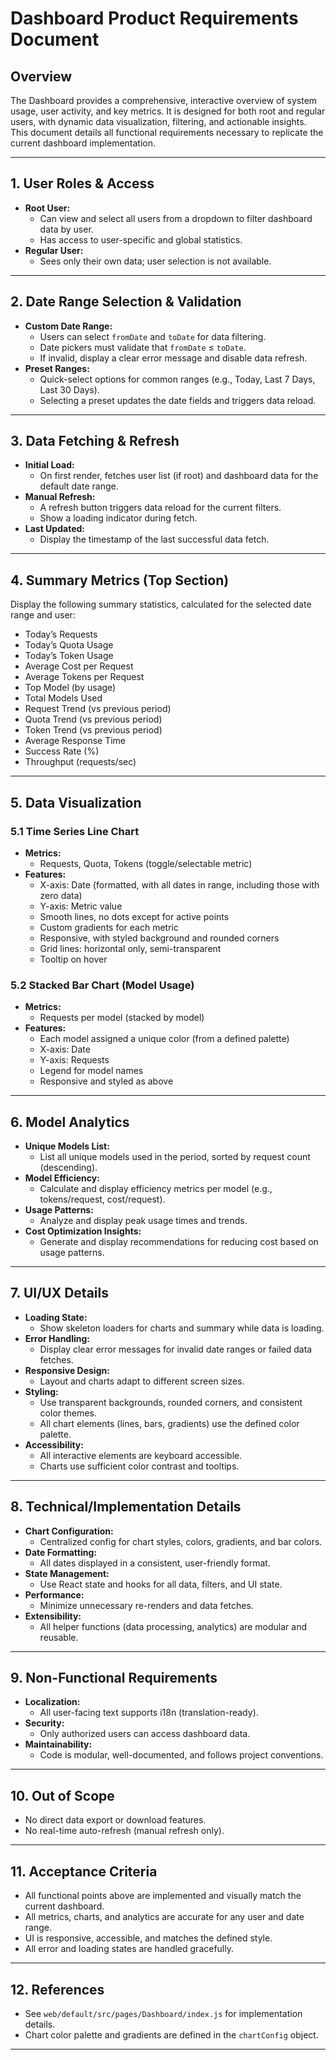 # Dashboard Product Requirements Document

## Overview

The Dashboard provides a comprehensive, interactive overview of system usage, user activity, and key metrics. It is designed for both root and regular users, with dynamic data visualization, filtering, and actionable insights. This document details all functional requirements necessary to replicate the current dashboard implementation.

---

## 1. User Roles & Access

- **Root User:**
  - Can view and select all users from a dropdown to filter dashboard data by user.
  - Has access to user-specific and global statistics.
- **Regular User:**
  - Sees only their own data; user selection is not available.

---

## 2. Date Range Selection & Validation

- **Custom Date Range:**
  - Users can select `fromDate` and `toDate` for data filtering.
  - Date pickers must validate that `fromDate` ≤ `toDate`.
  - If invalid, display a clear error message and disable data refresh.
- **Preset Ranges:**
  - Quick-select options for common ranges (e.g., Today, Last 7 Days, Last 30 Days).
  - Selecting a preset updates the date fields and triggers data reload.

---

## 3. Data Fetching & Refresh

- **Initial Load:**
  - On first render, fetches user list (if root) and dashboard data for the default date range.
- **Manual Refresh:**
  - A refresh button triggers data reload for the current filters.
  - Show a loading indicator during fetch.
- **Last Updated:**
  - Display the timestamp of the last successful data fetch.

---

## 4. Summary Metrics (Top Section)

Display the following summary statistics, calculated for the selected date range and user:

- Today’s Requests
- Today’s Quota Usage
- Today’s Token Usage
- Average Cost per Request
- Average Tokens per Request
- Top Model (by usage)
- Total Models Used
- Request Trend (vs previous period)
- Quota Trend (vs previous period)
- Token Trend (vs previous period)
- Average Response Time
- Success Rate (%)
- Throughput (requests/sec)

---

## 5. Data Visualization

### 5.1 Time Series Line Chart

- **Metrics:**
  - Requests, Quota, Tokens (toggle/selectable metric)
- **Features:**
  - X-axis: Date (formatted, with all dates in range, including those with zero data)
  - Y-axis: Metric value
  - Smooth lines, no dots except for active points
  - Custom gradients for each metric
  - Responsive, with styled background and rounded corners
  - Grid lines: horizontal only, semi-transparent
  - Tooltip on hover

### 5.2 Stacked Bar Chart (Model Usage)

- **Metrics:**
  - Requests per model (stacked by model)
- **Features:**
  - Each model assigned a unique color (from a defined palette)
  - X-axis: Date
  - Y-axis: Requests
  - Legend for model names
  - Responsive and styled as above

---

## 6. Model Analytics

- **Unique Models List:**
  - List all unique models used in the period, sorted by request count (descending).
- **Model Efficiency:**
  - Calculate and display efficiency metrics per model (e.g., tokens/request, cost/request).
- **Usage Patterns:**
  - Analyze and display peak usage times and trends.
- **Cost Optimization Insights:**
  - Generate and display recommendations for reducing cost based on usage patterns.

---

## 7. UI/UX Details

- **Loading State:**
  - Show skeleton loaders for charts and summary while data is loading.
- **Error Handling:**
  - Display clear error messages for invalid date ranges or failed data fetches.
- **Responsive Design:**
  - Layout and charts adapt to different screen sizes.
- **Styling:**
  - Use transparent backgrounds, rounded corners, and consistent color themes.
  - All chart elements (lines, bars, gradients) use the defined color palette.
- **Accessibility:**
  - All interactive elements are keyboard accessible.
  - Charts use sufficient color contrast and tooltips.

---

## 8. Technical/Implementation Details

- **Chart Configuration:**
  - Centralized config for chart styles, colors, gradients, and bar colors.
- **Date Formatting:**
  - All dates displayed in a consistent, user-friendly format.
- **State Management:**
  - Use React state and hooks for all data, filters, and UI state.
- **Performance:**
  - Minimize unnecessary re-renders and data fetches.
- **Extensibility:**
  - All helper functions (data processing, analytics) are modular and reusable.

---

## 9. Non-Functional Requirements

- **Localization:**
  - All user-facing text supports i18n (translation-ready).
- **Security:**
  - Only authorized users can access dashboard data.
- **Maintainability:**
  - Code is modular, well-documented, and follows project conventions.

---

## 10. Out of Scope

- No direct data export or download features.
- No real-time auto-refresh (manual refresh only).

---

## 11. Acceptance Criteria

- All functional points above are implemented and visually match the current dashboard.
- All metrics, charts, and analytics are accurate for any user and date range.
- UI is responsive, accessible, and matches the defined style.
- All error and loading states are handled gracefully.

---

## 12. References

- See `web/default/src/pages/Dashboard/index.js` for implementation details.
- Chart color palette and gradients are defined in the `chartConfig` object.

---
